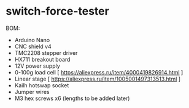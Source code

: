 # switch-force-tester

BOM:
- Arduino Nano
- CNC shield v4
- TMC2208 stepper driver
- HX711 breakout board
- 12V power supply
- 0-100g load cell [ https://aliexpress.ru/item/4000419826914.html ]
- Linear stage [ https://aliexpress.ru/item/1005001497313513.html ]
- Kailh hotswap socket
- Jumper wires
- M3 hex screws x6 (lengths to be added later)
